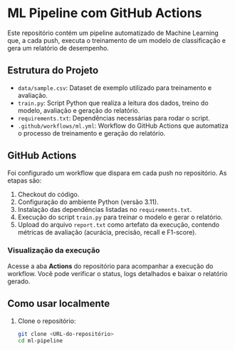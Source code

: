 # ML Pipeline com GitHub Actions

Este repositório contém um pipeline automatizado de Machine Learning que, a cada push, executa o treinamento de um modelo de classificação e gera um relatório de desempenho.

## Estrutura do Projeto

- `data/sample.csv`: Dataset de exemplo utilizado para treinamento e avaliação.
- `train.py`: Script Python que realiza a leitura dos dados, treino do modelo, avaliação e geração do relatório.
- `requirements.txt`: Dependências necessárias para rodar o script.
- `.github/workflows/ml.yml`: Workflow do GitHub Actions que automatiza o processo de treinamento e geração do relatório.

## GitHub Actions

Foi configurado um workflow que dispara em cada push no repositório. As etapas são:

1. Checkout do código.
2. Configuração do ambiente Python (versão 3.11).
3. Instalação das dependências listadas no `requirements.txt`.
4. Execução do script `train.py` para treinar o modelo e gerar o relatório.
5. Upload do arquivo `report.txt` como artefato da execução, contendo métricas de avaliação (acurácia, precisão, recall e F1-score).

### Visualização da execução

Acesse a aba **Actions** do repositório para acompanhar a execução do workflow. Você pode verificar o status, logs detalhados e baixar o relatório gerado.

## Como usar localmente

1. Clone o repositório:

   ```bash
   git clone <URL-do-repositório>
   cd ml-pipeline
